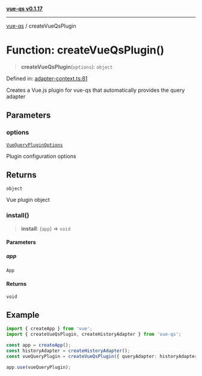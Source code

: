 [**vue-qs v0.1.17**](../README.md)

---

[vue-qs](../README.md) / createVueQsPlugin

# Function: createVueQsPlugin()

> **createVueQsPlugin**(`options`): `object`

Defined in: [adapter-context.ts:81](https://github.com/iamsomraj/vue-qs/blob/b89690c4cfcb78328e659968e3c7235730988be4/src/adapter-context.ts#L81)

Creates a Vue.js plugin for vue-qs that automatically provides the query adapter

## Parameters

### options

[`VueQueryPluginOptions`](../interfaces/VueQueryPluginOptions.md)

Plugin configuration options

## Returns

`object`

Vue plugin object

### install()

> **install**: (`app`) => `void`

#### Parameters

##### app

`App`

#### Returns

`void`

## Example

```typescript
import { createApp } from 'vue';
import { createVueQsPlugin, createHistoryAdapter } from 'vue-qs';

const app = createApp();
const historyAdapter = createHistoryAdapter();
const vueQueryPlugin = createVueQsPlugin({ queryAdapter: historyAdapter });

app.use(vueQueryPlugin);
```

